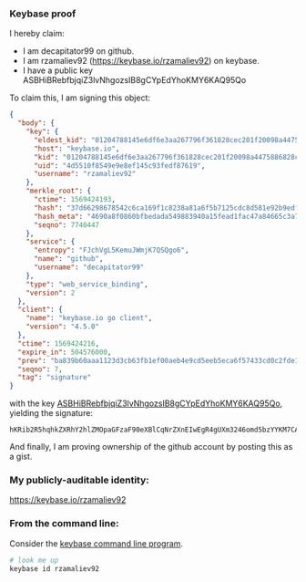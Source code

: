 ### Keybase proof

I hereby claim:

  * I am decapitator99 on github.
  * I am rzamaliev92 (https://keybase.io/rzamaliev92) on keybase.
  * I have a public key ASBHiBRebfbjqiZ3lvNhgozsIB8gCYpEdYhoKMY6KAQ95Qo

To claim this, I am signing this object:

```json
{
  "body": {
    "key": {
      "eldest_kid": "01204788145e6df6e3aa267796f361828cec201f20098a4475886828c63a28043de50a",
      "host": "keybase.io",
      "kid": "01204788145e6df6e3aa267796f361828cec201f20098a4475886828c63a28043de50a",
      "uid": "4d5510f8549e9e8ef145c93fedf87619",
      "username": "rzamaliev92"
    },
    "merkle_root": {
      "ctime": 1569424193,
      "hash": "37d66298678542c6ca169f1c8238a81a6f5b7125cdc8d581e92b9edf82646eaebfc6077037f8d46afa7dda73df562b14f078c0147aa9615d70352fd020826fb7",
      "hash_meta": "4690a8f0860bfbedada549883940a15fead1fac47a84665c3a7f92e3c298358d",
      "seqno": 7740447
    },
    "service": {
      "entropy": "FJchVgL5KemuJWmjK7QSQgo6",
      "name": "github",
      "username": "decapitator99"
    },
    "type": "web_service_binding",
    "version": 2
  },
  "client": {
    "name": "keybase.io go client",
    "version": "4.5.0"
  },
  "ctime": 1569424216,
  "expire_in": 504576000,
  "prev": "ba839b60aaa1123d3cb63fb1ef00aeb4e9cd5eeb5eca6f57433cd0c2fde16654",
  "seqno": 7,
  "tag": "signature"
}
```

with the key [ASBHiBRebfbjqiZ3lvNhgozsIB8gCYpEdYhoKMY6KAQ95Qo](https://keybase.io/rzamaliev92), yielding the signature:

```
hKRib2R5hqhkZXRhY2hlZMOpaGFzaF90eXBlCqNrZXnEIwEgR4gUXm3246omd5bzYYKM7CAfIAmKRHWIaCjGOigEPeUKp3BheWxvYWTESpcCB8QguoObYKqhEj08tj+x7wCutOnNXuteym9XQzzQwv3hZlTEIFesgLiQT7jXe6x+PWladAPRg2YmWva9tqjDRT81x4kOAgHCo3NpZ8RAetsah8mg9n3U6YGdw+NNnTJDrBX8zRPeqtQOheov2zShrlq3GN+A4/RJrFLgnr/O7K9oy6ISvv71wdcNTiBzA6hzaWdfdHlwZSCkaGFzaIKkdHlwZQildmFsdWXEINfXZDdg1ylWY9VtMSwkE08FGvHJCBnqXfrQJ9WEp3GDo3RhZ80CAqd2ZXJzaW9uAQ==

```

And finally, I am proving ownership of the github account by posting this as a gist.

### My publicly-auditable identity:

https://keybase.io/rzamaliev92

### From the command line:

Consider the [keybase command line program](https://keybase.io/download).

```bash
# look me up
keybase id rzamaliev92
```
